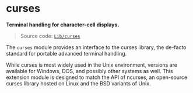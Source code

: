 # curses

**Terminal handling for character-cell displays.**

> Source code: [`Lib/curses`](https://github.com/python/cpython/tree/3.12/Lib/curses)

The `curses` module provides an interface to the curses library, the de-facto standard for portable advanced terminal handling.

While curses is most widely used in the Unix environment, versions are available for Windows, DOS, and possibly other systems as well. This extension module is designed to match the API of ncurses, an open-source curses library hosted on Linux and the BSD variants of Unix.